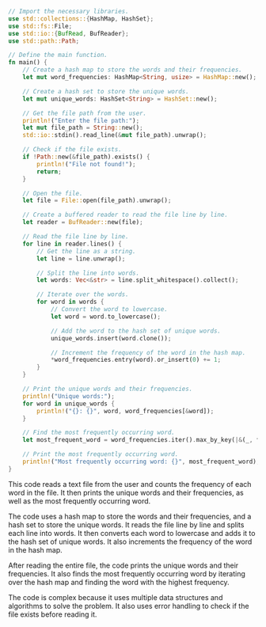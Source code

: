 ```rust
// Import the necessary libraries.
use std::collections::{HashMap, HashSet};
use std::fs::File;
use std::io::{BufRead, BufReader};
use std::path::Path;

// Define the main function.
fn main() {
    // Create a hash map to store the words and their frequencies.
    let mut word_frequencies: HashMap<String, usize> = HashMap::new();

    // Create a hash set to store the unique words.
    let mut unique_words: HashSet<String> = HashSet::new();

    // Get the file path from the user.
    println!("Enter the file path:");
    let mut file_path = String::new();
    std::io::stdin().read_line(&mut file_path).unwrap();

    // Check if the file exists.
    if !Path::new(&file_path).exists() {
        println!("File not found!");
        return;
    }

    // Open the file.
    let file = File::open(file_path).unwrap();

    // Create a buffered reader to read the file line by line.
    let reader = BufReader::new(file);

    // Read the file line by line.
    for line in reader.lines() {
        // Get the line as a string.
        let line = line.unwrap();

        // Split the line into words.
        let words: Vec<&str> = line.split_whitespace().collect();

        // Iterate over the words.
        for word in words {
            // Convert the word to lowercase.
            let word = word.to_lowercase();

            // Add the word to the hash set of unique words.
            unique_words.insert(word.clone());

            // Increment the frequency of the word in the hash map.
            *word_frequencies.entry(word).or_insert(0) += 1;
        }
    }

    // Print the unique words and their frequencies.
    println!("Unique words:");
    for word in unique_words {
        println!("{}: {}", word, word_frequencies[&word]);
    }

    // Find the most frequently occurring word.
    let most_frequent_word = word_frequencies.iter().max_by_key(|&(_, frequency)| *frequency).unwrap().0;

    // Print the most frequently occurring word.
    println!("Most frequently occurring word: {}", most_frequent_word);
}
```

This code reads a text file from the user and counts the frequency of each word in the file. It then prints the unique words and their frequencies, as well as the most frequently occurring word.

The code uses a hash map to store the words and their frequencies, and a hash set to store the unique words. It reads the file line by line and splits each line into words. It then converts each word to lowercase and adds it to the hash set of unique words. It also increments the frequency of the word in the hash map.

After reading the entire file, the code prints the unique words and their frequencies. It also finds the most frequently occurring word by iterating over the hash map and finding the word with the highest frequency.

The code is complex because it uses multiple data structures and algorithms to solve the problem. It also uses error handling to check if the file exists before reading it.